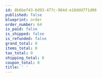 ```yaml
---
id: 8b6bef43-6d93-477c-984d-e10ddd771d06
published: false
blueprint: order
order_number: 64
is_paid: false
is_shipped: false
is_refunded: false
grand_total: 0
items_total: 0
tax_total: 0
shipping_total: 0
coupon_total: 0
title: ' '
---
```

